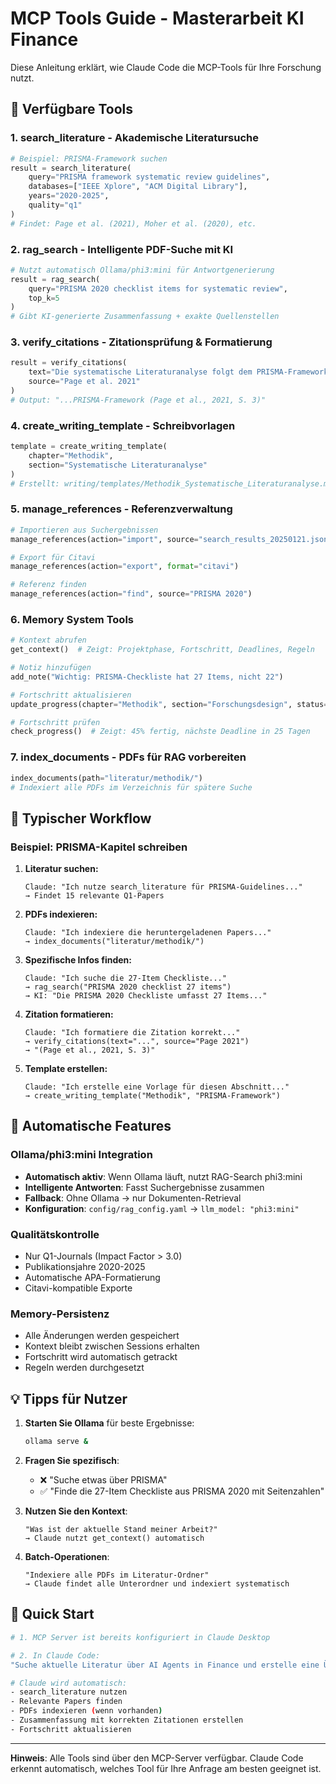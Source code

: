 # MCP Tools Guide - Masterarbeit KI Finance

Diese Anleitung erklärt, wie Claude Code die MCP-Tools für Ihre Forschung nutzt.

## 🔧 Verfügbare Tools

### 1. **search_literature** - Akademische Literatursuche
```python
# Beispiel: PRISMA-Framework suchen
result = search_literature(
    query="PRISMA framework systematic review guidelines",
    databases=["IEEE Xplore", "ACM Digital Library"],
    years="2020-2025",
    quality="q1"
)
# Findet: Page et al. (2021), Moher et al. (2020), etc.
```

### 2. **rag_search** - Intelligente PDF-Suche mit KI
```python
# Nutzt automatisch Ollama/phi3:mini für Antwortgenerierung
result = rag_search(
    query="PRISMA 2020 checklist items for systematic review",
    top_k=5
)
# Gibt KI-generierte Zusammenfassung + exakte Quellenstellen
```

### 3. **verify_citations** - Zitationsprüfung & Formatierung
```python
result = verify_citations(
    text="Die systematische Literaturanalyse folgt dem PRISMA-Framework",
    source="Page et al. 2021"
)
# Output: "...PRISMA-Framework (Page et al., 2021, S. 3)"
```

### 4. **create_writing_template** - Schreibvorlagen
```python
template = create_writing_template(
    chapter="Methodik",
    section="Systematische Literaturanalyse"
)
# Erstellt: writing/templates/Methodik_Systematische_Literaturanalyse.md
```

### 5. **manage_references** - Referenzverwaltung
```python
# Importieren aus Suchergebnissen
manage_references(action="import", source="search_results_20250121.json")

# Export für Citavi
manage_references(action="export", format="citavi")

# Referenz finden
manage_references(action="find", source="PRISMA 2020")
```

### 6. **Memory System Tools**
```python
# Kontext abrufen
get_context()  # Zeigt: Projektphase, Fortschritt, Deadlines, Regeln

# Notiz hinzufügen
add_note("Wichtig: PRISMA-Checkliste hat 27 Items, nicht 22")

# Fortschritt aktualisieren
update_progress(chapter="Methodik", section="Forschungsdesign", status="completed")

# Fortschritt prüfen
check_progress()  # Zeigt: 45% fertig, nächste Deadline in 25 Tagen
```

### 7. **index_documents** - PDFs für RAG vorbereiten
```python
index_documents(path="literatur/methodik/")
# Indexiert alle PDFs im Verzeichnis für spätere Suche
```

## 🔄 Typischer Workflow

### Beispiel: PRISMA-Kapitel schreiben

1. **Literatur suchen:**
   ```
   Claude: "Ich nutze search_literature für PRISMA-Guidelines..."
   → Findet 15 relevante Q1-Papers
   ```

2. **PDFs indexieren:**
   ```
   Claude: "Ich indexiere die heruntergeladenen Papers..."
   → index_documents("literatur/methodik/")
   ```

3. **Spezifische Infos finden:**
   ```
   Claude: "Ich suche die 27-Item Checkliste..."
   → rag_search("PRISMA 2020 checklist 27 items")
   → KI: "Die PRISMA 2020 Checkliste umfasst 27 Items..."
   ```

4. **Zitation formatieren:**
   ```
   Claude: "Ich formatiere die Zitation korrekt..."
   → verify_citations(text="...", source="Page 2021")
   → "(Page et al., 2021, S. 3)"
   ```

5. **Template erstellen:**
   ```
   Claude: "Ich erstelle eine Vorlage für diesen Abschnitt..."
   → create_writing_template("Methodik", "PRISMA-Framework")
   ```

## 🤖 Automatische Features

### Ollama/phi3:mini Integration
- **Automatisch aktiv**: Wenn Ollama läuft, nutzt RAG-Search phi3:mini
- **Intelligente Antworten**: Fasst Suchergebnisse zusammen
- **Fallback**: Ohne Ollama → nur Dokumenten-Retrieval
- **Konfiguration**: `config/rag_config.yaml` → `llm_model: "phi3:mini"`

### Qualitätskontrolle
- Nur Q1-Journals (Impact Factor > 3.0)
- Publikationsjahre 2020-2025
- Automatische APA-Formatierung
- Citavi-kompatible Exporte

### Memory-Persistenz
- Alle Änderungen werden gespeichert
- Kontext bleibt zwischen Sessions erhalten
- Fortschritt wird automatisch getrackt
- Regeln werden durchgesetzt

## 💡 Tipps für Nutzer

1. **Starten Sie Ollama** für beste Ergebnisse:
   ```bash
   ollama serve &
   ```

2. **Fragen Sie spezifisch**:
   - ❌ "Suche etwas über PRISMA"
   - ✅ "Finde die 27-Item Checkliste aus PRISMA 2020 mit Seitenzahlen"

3. **Nutzen Sie den Kontext**:
   ```
   "Was ist der aktuelle Stand meiner Arbeit?"
   → Claude nutzt get_context() automatisch
   ```

4. **Batch-Operationen**:
   ```
   "Indexiere alle PDFs im Literatur-Ordner"
   → Claude findet alle Unterordner und indexiert systematisch
   ```

## 🚀 Quick Start

```bash
# 1. MCP Server ist bereits konfiguriert in Claude Desktop

# 2. In Claude Code:
"Suche aktuelle Literatur über AI Agents in Finance und erstelle eine Übersicht"

# Claude wird automatisch:
- search_literature nutzen
- Relevante Papers finden
- PDFs indexieren (wenn vorhanden)
- Zusammenfassung mit korrekten Zitationen erstellen
- Fortschritt aktualisieren
```

---
**Hinweis**: Alle Tools sind über den MCP-Server verfügbar. Claude Code erkennt automatisch, welches Tool für Ihre Anfrage am besten geeignet ist.